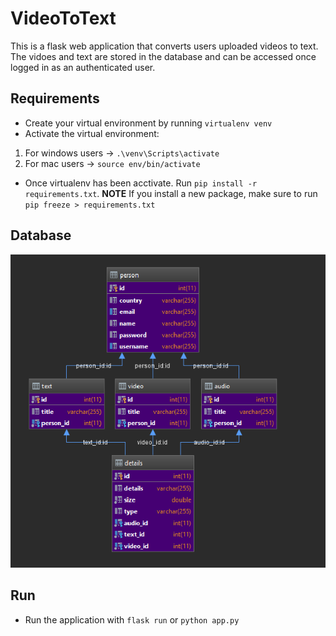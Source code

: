 # VideoToText
This is a flask web application that converts users uploaded videos to text. The vidoes and text are stored in the database and can be accessed once logged in as an authenticated user.

## Requirements
- Create your virtual environment by running `virtualenv venv` 
- Activate the virtual environment:
1. For windows users -> `.\venv\Scripts\activate`
2. For mac users -> `source env/bin/activate`
- Once virtualenv has been acctivate. Run `pip install -r requirements.txt`. **NOTE** If you install a new package, make sure to run `pip freeze > requirements.txt`

## Database
![alt database](static/images/schema-diagram.PNG)

## Run
- Run the application with `flask run` or `python app.py`
